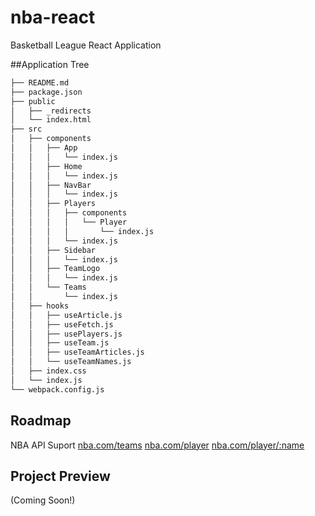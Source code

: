# nba-react

Basketball League React Application

##Application Tree

```bash
├── README.md
├── package.json
├── public
│   ├── _redirects
│   └── index.html
├── src
│   ├── components
│   │   ├── App
│   │   │   └── index.js
│   │   ├── Home
│   │   │   └── index.js
│   │   ├── NavBar
│   │   │   └── index.js
│   │   ├── Players
│   │   │   ├── components
│   │   │   │   └── Player
│   │   │   │       └── index.js
│   │   │   └── index.js
│   │   ├── Sidebar
│   │   │   └── index.js
│   │   ├── TeamLogo
│   │   │   └── index.js
│   │   └── Teams
│   │       └── index.js
│   ├── hooks
│   │   ├── useArticle.js
│   │   ├── useFetch.js
│   │   ├── usePlayers.js
│   │   ├── useTeam.js
│   │   ├── useTeamArticles.js
│   │   └── useTeamNames.js
│   ├── index.css
│   └── index.js
└── webpack.config.js
```

## Roadmap

NBA API Suport
[nba.com/teams](https://www.nba.com/teams)
[nba.com/player](https://www.nba.com/players)
[nba.com/player/:name](https://www.nba.com/players/)

## Project Preview

(Coming Soon!)
